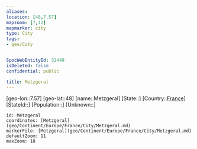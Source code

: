 ```yaml
---
aliases: 
location: [48,7.57]
mapzoom: [7,12] 
mapmarker: city 
type: City
tags:
- geo/City


SpocWebEntityId: 32449
isDeleted: false
confidential: public

title: Metzgeral
---
```

[geo-lon::7.57]
[geo-lat::48]
[name::Metzgeral]
[State::]
[Country::[France](geo/Continent/Europe/France.md)]
[StateId::]
[Population::]
[Unknown::]


```leaflet
id: Metzgeral
coordinates: [Metzgeral](geo/Continent/Europe/France/City/Metzgeral.md)
markerFile: [Metzgeral](geo/Continent/Europe/France/City/Metzgeral.md)
defaultZoom: 11 
maxZoom: 18
```


